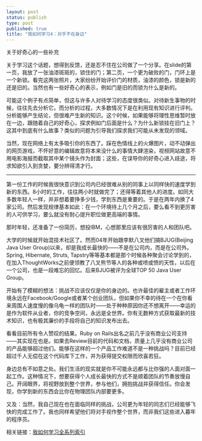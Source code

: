 ```yaml
--- 
layout: post
status: publish
type: post
published: true
title: "我如何学习4：对手不在身边"
---
```


关于好奇心的一些补充

关于学习这个话题，想得到反馈，还是忍不住在公司做了一个分享。在slide的第一页，我放了一张油漆斑斑的，锁住的门；第二页，一个更为破败的门，门环上是一个新锁。看完这两张照片，大家纷纷开始评价门的材质，油漆的颜色，锁是新的还是旧的。当然也有一些好奇心的表示，例如门是旧的而锁为什么是新的。

可能这个例子有点简单，但这与许多人对待学习的态度很类似。对待新生事物的时候，往往先去分析它。而分析的过程，大多数情况下是在利用现有知识进行评判。分析能够产生结论，但很难产生新的知识。这个时候，如果能够将理性思维暂时放在一边，跟随着自己的好奇心，探求例如门后面是什么？为什么新锁挂在旧门上？这其中到底有什么故事？类似的问题为引导我们探求我们可能从未发现的领域。

当然，现在网络上有太多吸引你的东西了。踩在色情线上的火爆图片，动不动弹出的网页游戏，不怀好意的编辑故意将本来没什么的事情大肆渲染，视频网站故意不用电影海报而截取其中某个镜头作为封面；这些，在误导你的好奇心进入歧途，将求知欲引入到贪婪，要分辨得清才行。

***

第一份工作的时候我很快意识到公司内已经很难从别的同事上以同样快的速度学到新的东西。8小时的工作，往往两小时就做完了；还得等着其他人的进度。如同大多数年轻人一样，并非想着要挣多少钱，学到东西是重要的。于是在两年内换了4家公司。然后发现规律基本如此：在一个环境待上几个月之后，要么看不到更厉害的人可供学习，要么就没有耐心提升职位做更高端的事情。

那时年轻，还准备了一份简历，想投IBM，心想那里应该有很厉害的人和团队吧。

大学的时候就开始混技术社区了。然而04年开始跟李默八叉他们搞BJUG(Beijing Java User Group)以来，却是我成长最快的——不是在公司内，而是在公司外。Spring, Hibernate, Struts, Tapstry等等基本都是那个时候各种聚会讨论学到的，在加入ThoughtWorks之前便领教了八叉熊节等人的各种或喷或愤的天性，以后在一个公司，也是一段难忘的回忆。后来BJUG被评为全球TOP 50 Java User Group。

开始有了模糊的想法：挑战不应该仅仅是你的身边的。也许最佳的雇主或者工作环境永远在Facebook/Google或者某个创业团队，但如果你不幸的待在一个在你看来周围人速度慢的像乌龟一样的团队时——处于种种原因你还不想离开——幸运的是作为软件从业者，你的竞争空间，永远是全世界。你有无数种方式获取最新的技术知识，也有极其廉价的手段将自己的知识发布出去。

看看目前所有令人赞叹的结果。Ruby on Rails出名之前几乎没有商业公司支持——其实现在也是。如果去Review目前的代码和文档，质量上几乎没有商业公司的产品能够超过他们。能够在这样的一个产品工作难道不是一种挑战吗？目前已经超过千人无偿在这个代码库下工作，并为获得提交权限而欣喜若狂。

身边总有不如意之处。我们生活的现实就是你不可能永远都与比你强的人面对面一起工作。这种情况下，想要获得个人成长最快的方式不是顺着团队的节奏放慢自己。开阔眼界，将视野放到整个世界，参与他们，拥抱挑战并获得信任。你会发现，你学到新的东西会比你在物理团队内部要更多。

又及：当然，我自己现在也在面临同样的挑战，公司更为年轻的同志们已经能够飞快的完成工作了。我也同样希望他们将对手视作整个世界，而非我们这些进入暮年的程序员。

相关链接：[我如何学习全系列索引](/archives/how-i-learn-final/)
